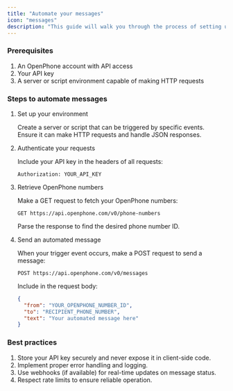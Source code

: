 ```yaml
---
title: "Automate your messages"
icon: "messages"
description: "This guide will walk you through the process of setting up automated messages using the OpenPhone API."
---
```


### Prerequisites

1. An OpenPhone account with API access
2. Your API key
3. A server or script environment capable of making HTTP requests

### Steps to automate messages

1. Set up your environment

   Create a server or script that can be triggered by specific events. Ensure it can make HTTP requests and handle JSON responses.

2. Authenticate your requests

   Include your API key in the headers of all requests:

   ```
   Authorization: YOUR_API_KEY
   ```

3. Retrieve OpenPhone numbers

   Make a GET request to fetch your OpenPhone numbers:

   ```
   GET https://api.openphone.com/v0/phone-numbers
   ```

   Parse the response to find the desired phone number ID.

4. Send an automated message

   When your trigger event occurs, make a POST request to send a message:

   ```
   POST https://api.openphone.com/v0/messages
   ```

   Include in the request body:
   ```json
   {
     "from": "YOUR_OPENPHONE_NUMBER_ID",
     "to": "RECIPIENT_PHONE_NUMBER",
     "text": "Your automated message here"
   }
   ```



### Best practices

1. Store your API key securely and never expose it in client-side code.
2. Implement proper error handling and logging.
3. Use webhooks (if available) for real-time updates on message status.
4. Respect rate limits to ensure reliable operation.
